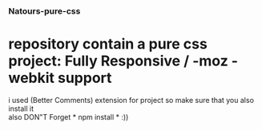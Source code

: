 ### Natours-pure-css
# repository contain a pure css project: Fully Responsive / -moz -webkit support <br/>
i used (Better Comments) extension for project so make sure that you also install it <br/>
also DON"T Forget * npm install * :))
